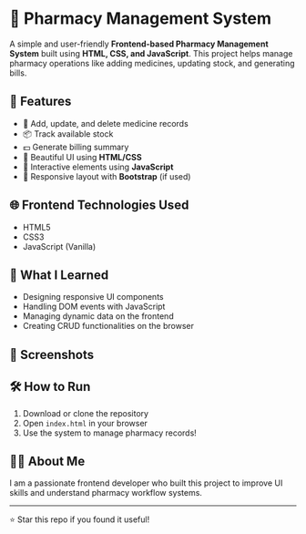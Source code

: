 # 💊 Pharmacy Management System

A simple and user-friendly **Frontend-based Pharmacy Management System** built using **HTML, CSS, and JavaScript**. This project helps manage pharmacy operations like adding medicines, updating stock, and generating bills.

## 🚀 Features

- 🧾 Add, update, and delete medicine records
- 📦 Track available stock
- 💵 Generate billing summary
- 🎨 Beautiful UI using **HTML/CSS**
- 🔄 Interactive elements using **JavaScript**
- 📱 Responsive layout with **Bootstrap** (if used)


## 🌐 Frontend Technologies Used

- HTML5
- CSS3
- JavaScript (Vanilla)

## 🧠 What I Learned

- Designing responsive UI components
- Handling DOM events with JavaScript
- Managing dynamic data on the frontend
- Creating CRUD functionalities on the browser

## 📸 Screenshots


## 🛠️ How to Run

1. Download or clone the repository
2. Open `index.html` in your browser
3. Use the system to manage pharmacy records!

## 🙋‍♀️ About Me

I am a passionate frontend developer who built this project to improve UI skills and understand pharmacy workflow systems.

---

⭐ Star this repo if you found it useful!




